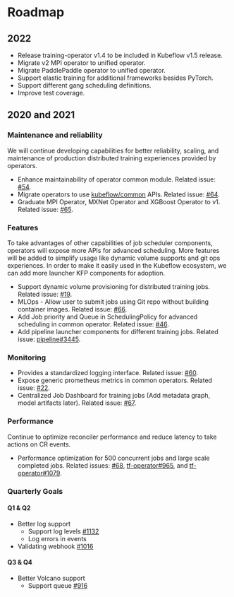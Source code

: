 # Roadmap

## 2022

* Release training-operator v1.4 to be included in Kubeflow v1.5 release.
* Migrate v2 MPI operator to unified operator.
* Migrate PaddlePaddle operator to unified operator.
* Support elastic training for additional frameworks besides PyTorch.
* Support different gang scheduling definitions.
* Improve test coverage.


## 2020 and 2021

### Maintenance and reliability

We will continue developing capabilities for better reliability, scaling, and maintenance of production distributed training experiences provided by operators.

* Enhance maintainability of operator common module. Related issue: [#54](https://github.com/kubeflow/common/issues/54).
* Migrate operators to use [kubeflow/common](https://github.com/kubeflow/common) APIs. Related issue: [#64](https://github.com/kubeflow/common/issues/64).
* Graduate MPI Operator, MXNet Operator and XGBoost Operator to v1. Related issue: [#65](https://github.com/kubeflow/common/issues/65).

### Features

To take advantages of other capabilities of job scheduler components, operators will expose more APIs for advanced scheduling. More features will be added to simplify usage like dynamic volume supports and git ops experiences. In order to make it easily used in the Kubeflow ecosystem, we can add more launcher KFP components for adoption.

* Support dynamic volume provisioning for distributed training jobs. Related issue: [#19](https://github.com/kubeflow/common/issues/19).
* MLOps - Allow user to submit jobs using Git repo without building container images. Related issue: [#66](https://github.com/kubeflow/common/issues/66).
* Add Job priority and Queue in SchedulingPolicy for advanced scheduling in common operator. Related issue: [#46](https://github.com/kubeflow/common/issues/46).
* Add pipeline launcher components for different training jobs. Related issue: [pipeline#3445](https://github.com/kubeflow/pipelines/issues/3445).

### Monitoring

* Provides a standardized logging interface. Related issue: [#60](https://github.com/kubeflow/common/issues/60).
* Expose generic prometheus metrics in common operators. Related issue: [#22](https://github.com/kubeflow/common/issues/22).
* Centralized Job Dashboard for training jobs (Add metadata graph, model artifacts later). Related issue: [#67](https://github.com/kubeflow/common/issues/67).

### Performance

Continue to optimize reconciler performance and reduce latency to take actions on CR events.

* Performance optimization for 500 concurrent jobs and large scale completed jobs. Related issues: [#68](https://github.com/kubeflow/common/issues/68), [tf-operator#965](https://github.com/kubeflow/tf-operator/issues/965), and [tf-operator#1079](https://github.com/kubeflow/tf-operator/issues/1079).

### Quarterly Goals

#### Q1 & Q2

- Better log support
  - Support log levels [#1132](https://github.com/kubeflow/training-operator/issues/1132)
  - Log errors in events
- Validating webhook [#1016](https://github.com/kubeflow/training-operator/issues/1016)

#### Q3 & Q4

- Better Volcano support
  - Support queue [#916](https://github.com/kubeflow/training-operator/issues/916)

